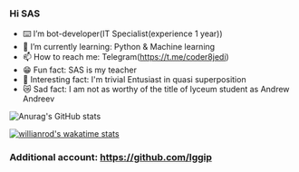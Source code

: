 ### Hi SAS
- ⌨️ I’m bot-developer(IT Specialist(experience 1 year))
- 🌱 I’m currently learning: Python & Machine learning
- 📫 How to reach me: Telegram(https://t.me/coder8jedi)
- 😁 Fun fact: SAS is my teacher
- 🥖 Interesting fact: I'm trivial Entusiast in quasi superposition
- 😿 Sad fact: I am not as worthy of the title of lyceum student as Andrew Andreev

![Anurag's GitHub stats](https://github-readme-stats.vercel.app/api?username=coder8jedi&show_icons=true&theme=onedark)

[![willianrod's wakatime stats](https://github-readme-stats.vercel.app/api/wakatime?username=coder8jedi&theme=onedark&layout=compact)](https://github.com/coder8jedi/github-readme-stats)

### Additional account: https://github.com/Iggip
